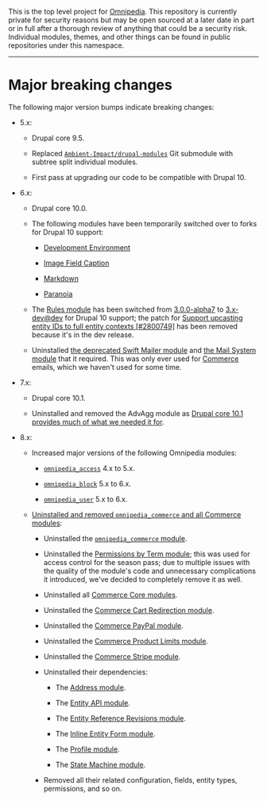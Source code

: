 This is the top level project for [Omnipedia](https://omnipedia.app/). This
repository is currently private for security reasons but may be open sourced at
a later date in part or in full after a thorough review of anything that could
be a security risk. Individual modules, themes, and other things can be found
in public repositories under this namespace.

----

# Major breaking changes

The following major version bumps indicate breaking changes:

* 5.x:

  * Drupal core 9.5.

  * Replaced [`Ambient-Impact/drupal-modules`](https://github.com/Ambient-Impact/drupal-modules) Git submodule with subtree split individual modules.

  * First pass at upgrading our code to be compatible with Drupal 10.

* 6.x:

  * Drupal core 10.0.

  * The following modules have been temporarily switched over to forks for Drupal 10 support:

    * [Development Environment](https://www.drupal.org/project/development_environment/issues/3286975)

    * [Image Field Caption](https://www.drupal.org/project/image_field_caption/issues/3355337)

    * [Markdown](https://www.drupal.org/project/markdown/issues/3288447)

    * [Paranoia](https://www.drupal.org/project/paranoia/issues/3289009)

  * The [Rules module](https://www.drupal.org/project/rules) has been switched from [3.0.0-alpha7](https://www.drupal.org/project/rules/releases/8.x-3.0-alpha7) to [3.x-dev@dev](https://www.drupal.org/project/rules/releases/8.x-3.x-dev) for Drupal 10 support; the patch for [Support upcasting entity IDs to full entity contexts [#2800749]](https://www.drupal.org/project/rules/issues/2800749#comment-14332836) has been removed because it's in the dev release.

  * Uninstalled [the deprecated Swift Mailer module](https://www.drupal.org/project/swiftmailer) and [the Mail System module](https://www.drupal.org/project/mailsystem) that it required. This was only ever used for [Commerce](https://www.drupal.org/project/commerce) emails, which we haven't used for some time.

* 7.x:

  * Drupal core 10.1.

  * Uninstalled and removed the AdvAgg module as [Drupal core 10.1 provides much of what we needed it for](https://www.drupal.org/project/advagg/issues/3308099#comment-15025561).

* 8.x:

  * Increased major versions of the following Omnipedia modules:

    * [`omnipedia_access`](https://github.com/neurocracy/drupal-omnipedia-access) 4.x to 5.x.

    * [`omnipedia_block`](https://github.com/neurocracy/drupal-omnipedia-block) 5.x to 6.x.

    * [`omnipedia_user`](https://github.com/neurocracy/drupal-omnipedia-user) 5.x to 6.x.

  * [Uninstalled and removed `omnipedia_commerce` and all Commerce modules](https://github.com/neurocracy/omnipedia/issues/4):

    * Uninstalled the [`omnipedia_commerce` module](https://github.com/neurocracy/drupal-omnipedia-commerce).

    * Uninstalled the [Permissions by Term module](https://www.drupal.org/project/permissions_by_term); this was used for access control for the season pass; due to multiple issues with the quality of the module's code and unnecessary complications it introduced, we've decided to completely remove it as well.

    * Uninstalled all [Commerce Core modules](https://www.drupal.org/project/commerce).

    * Uninstalled the [Commerce Cart Redirection module](https://www.drupal.org/project/commerce_cart_redirection).
    * Uninstalled the [Commerce PayPal module](https://www.drupal.org/project/commerce_paypal).

    * Uninstalled the [Commerce Product Limits module](https://www.drupal.org/project/commerce_product_limits).

    * Uninstalled the [Commerce Stripe module](https://www.drupal.org/project/commerce_stripe).

    * Uninstalled their dependencies:

      * The [Address module](https://www.drupal.org/project/address).

      * The [Entity API module](https://www.drupal.org/project/entity).

      * The [Entity Reference Revisions module](https://www.drupal.org/project/entity_reference_revisions).

      * The [Inline Entity Form module](https://www.drupal.org/project/inline_entity_form).

      * The [Profile module](https://www.drupal.org/project/profile).

      * The [State Machine module](https://www.drupal.org/project/state_machine).

    * Removed all their related configuration, fields, entity types, permissions, and so on.
